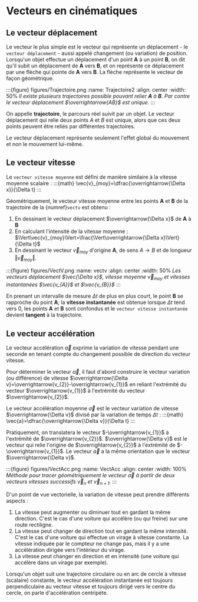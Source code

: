 # Vecteurs en cinématiques
## Le vecteur déplacement

Le vecteur le plus simple est le vecteur qui représente un déplacement - le `vecteur déplacement` - aussi appelé changement (ou variation) de position. Lorsqu'un objet effectue un déplacement d'un point **A** à un point **B**, on dit qu'il subit un déplacement de **A** vers **B**, et on représente ce déplacement par une flèche qui pointe de **A** vers **B**. La flèche représente le vecteur de façon géométrique.

:::{figure} figures/Trajectoire.png
:name: Trajectoire2
:align: center
:width: 50%
*Il existe plusieurs trajectoires possible pouvant relier **A** à **B**. Par contre le vecteur déplacement $\overrightarrow{AB}$ est unique.*
:::

On appelle **trajectoire**, le parcours réel suivit par un objet. Le vecteur déplacement qui relie deux points *A* et *B* est unique, alors que ces deux points peuvent être reliés par différentes trajectoires.

Le vecteur déplacement représente seulement l'effet global du mouvement et non le mouvement lui-même.

## Le vecteur vitesse

Le `vecteur vitesse moyenne` est défini de manière similaire à la vitesse moyenne scalaire :
:::{math}
\vec{v}_{moy}=\dfrac{\overrightarrow{\Delta x}}{\Delta t}
:::

Géométriquement, le vecteur vitesse moyenne entre les points **A** et **B** de la trajectoire de la {numref}`vectv` est
obtenu :
1. En dessinant le vecteur déplacement $\overrightarrow{\Delta x}$ de **A** à **B**
2. En calculant l'intensité de la vitesse moyenne : $\Vert\vec{v}_{moy}\Vert=\frac{\Vert\overrightarrow{\Delta x}\Vert}{\Delta t}$
3. En dessinant le vecteur $\vec{v}_{moy}$ d'origine **A**, de sens $A\rightarrow B$ et de longueur $\Vert\vec{v}_{moy}\Vert$.

:::{figure} figures/VectV.png
:name: vectv
:align: center
:width: 50%
*Les vecteurs déplacement $\vec{\Delta x}$, vitesse moyenne $\vec{v}_{moy}$ et vitesses instantanées $\vec{v_{A}}$ et $\vec{v_{B}}$*
:::

En prenant un intervalle de mesure $\Delta t$ de plus en plus court, le point **B** se rapproche du point **A**; la **vitesse instantanée** est obtenue lorsque $\Delta t$ tend vers $0$, les points **A** et **B** sont confondus et le `vecteur vitesse instantanée` devient **tangent** à la trajectoire.

## Le vecteur accélération

Le vecteur accélération $\vec{a}$ exprime la variation de vitesse pendant une seconde en tenant compte du changement possible de
direction du vecteur vitesse.

Pour déterminer le vecteur $\vec{a}$, il faut d'abord construire le vecteur variation (ou différence) de vitesse $\overrightarrow{\Delta v}=\overrightarrow{v_{2}}-\overrightarrow{v_{1}}$ en reliant l'extrémité du vecteur $\overrightarrow{v_{1}}$ à l'extrémité du vecteur $\overrightarrow{v_{2}}$.

Le vecteur accélération moyenne $\vec{a}$ est le vecteur variation de vitesse $\overrightarrow{\Delta v}$ divisé par la variation de temps $\Delta t$ :
:::{math}
\vec{a}=\dfrac{\overrightarrow{\Delta v}}{\Delta t}
:::

Pratiquement, on translatera le vecteur $-\overrightarrow{v_{1}}$ à l'extrémité de  $\overrightarrow{v_{2}}$. $\overrightarrow{\Delta v}$ est le vecteur qui relie l'origine de $\overrightarrow{v_{2}}$ à l'extrémité de $-\overrightarrow{v_{1}}$. Le vecteur $\vec{a}$ a la même orientation que le vecteur $\overrightarrow{\Delta v}$.

:::{figure} figures/VectAcc.png
:name: VectAcc
:align: center
:width: 100%
*Méthode pour tracer géométriquement le vecteur $\vec{a}$ à partir de deux vecteurs vitesses successifs $\vec{v}_{n}$ et $\vec{v}_{n+1}$.*
:::

D'un point de vue vectorielle, la variation de vitesse peut prendre différents aspects :

1.  La vitesse peut augmenter ou diminuer tout en gardant la même direction. C'est le cas d'une voiture qui accélère (ou qui freine) sur une route rectiligne.
2.  La vitesse peut changer de direction tout en gardant la même intensité. C'est le cas d'une voiture qui effectue un virage à vitesse constante. La vitesse indiquée par le compteur ne change pas, mais il y a une accélération dirigée vers l'intérieur du virage.
3.  La vitesse peut changer en direction et en intensité (une voiture qui accélère dans un virage par exemple).

Lorsqu'un objet suit une trajectoire circulaire ou en arc de cercle à vitesse (scalaire) constante, le vecteur accélération instantanée est toujours perpendiculaire au vecteur vitesse et toujours dirigé vers le centre du cercle, on parle d'accélération centripète.

